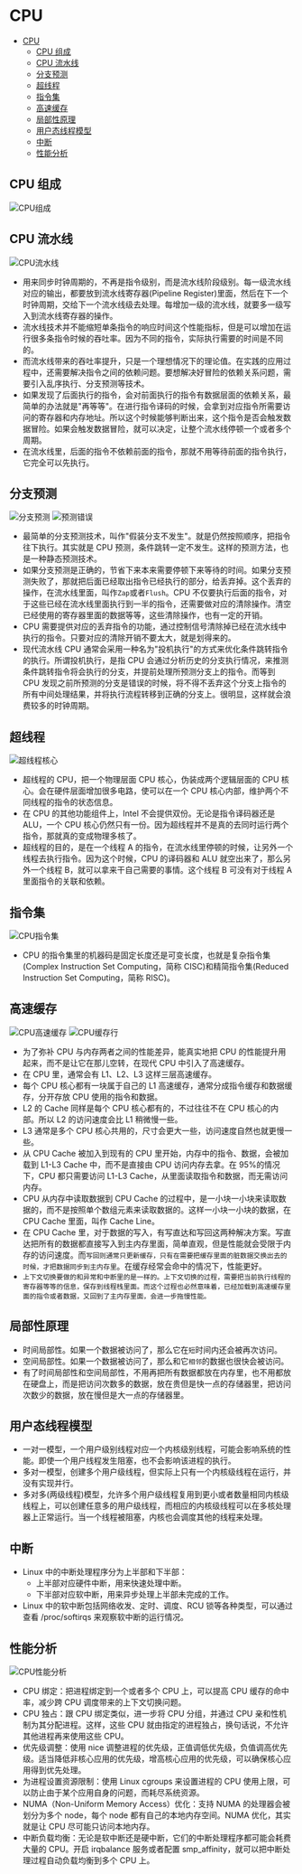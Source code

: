 # CPU

- [CPU](#cpu)
  - [CPU 组成](#cpu-组成)
  - [CPU 流水线](#cpu-流水线)
  - [分支预测](#分支预测)
  - [超线程](#超线程)
  - [指令集](#指令集)
  - [高速缓存](#高速缓存)
  - [局部性原理](#局部性原理)
  - [用户态线程模型](#用户态线程模型)
  - [中断](#中断)
  - [性能分析](#性能分析)

## CPU 组成

![CPU组成](https://github.com/gongluck/images/blob/main/cpu/structure.png)

## CPU 流水线

![CPU流水线](https://github.com/gongluck/images/blob/main/cpu/pipeline.png)

- 用来同步时钟周期的，不再是指令级别，而是流水线阶段级别。每一级流水线对应的输出，都要放到流水线寄存器(Pipeline Register)里面，然后在下一个时钟周期，交给下一个流水线级去处理。每增加一级的流水线，就要多一级写入到流水线寄存器的操作。
- 流水线技术并不能缩短单条指令的响应时间这个性能指标，但是可以增加在运行很多条指令时候的吞吐率。因为不同的指令，实际执行需要的时间是不同的。
- 而流水线带来的吞吐率提升，只是一个理想情况下的理论值。在实践的应用过程中，还需要解决指令之间的依赖问题。要想解决好冒险的依赖关系问题，需要引入乱序执行、分支预测等技术。
- 如果发现了后面执行的指令，会对前面执行的指令有数据层面的依赖关系，最简单的办法就是"再等等"。在进行指令译码的时候，会拿到对应指令所需要访问的寄存器和内存地址。所以这个时候能够判断出来，这个指令是否会触发数据冒险。如果会触发数据冒险，就可以决定，让整个流水线停顿一个或者多个周期。
- 在流水线里，后面的指令不依赖前面的指令，那就不用等待前面的指令执行，它完全可以先执行。

## 分支预测

![分支预测](https://github.com/gongluck/images/blob/main/cpu/branch_prediction.png)
![预测错误](https://github.com/gongluck/images/blob/main/cpu/prediction_error.png)

- 最简单的分支预测技术，叫作"假装分支不发生"。就是仍然按照顺序，把指令往下执行。其实就是 CPU 预测，条件跳转一定不发生。这样的预测方法，也是一种静态预测技术。
- 如果分支预测是正确的，节省下来本来需要停顿下来等待的时间。如果分支预测失败了，那就把后面已经取出指令已经执行的部分，给丢弃掉。这个丢弃的操作，在流水线里面，叫作`Zap`或者`Flush`。CPU 不仅要执行后面的指令，对于这些已经在流水线里面执行到一半的指令，还需要做对应的清除操作。清空已经使用的寄存器里面的数据等等，这些清除操作，也有一定的开销。
- CPU 需要提供对应的丢弃指令的功能，通过控制信号清除掉已经在流水线中执行的指令。只要对应的清除开销不要太大，就是划得来的。
- 现代流水线 CPU 通常会采用一种名为"投机执行"的方式来优化条件跳转指令的执行。所谓投机执行，是指 CPU 会通过分析历史的分支执行情况，来推测条件跳转指令将会执行的分支，并提前处理所预测分支上的指令。而等到 CPU 发现之前所预测的分支是错误的时候，将不得不丢弃这个分支上指令的所有中间处理结果，并将执行流程转移到正确的分支上。很明显，这样就会浪费较多的时钟周期。

## 超线程

![超线程核心](https://github.com/gongluck/images/blob/main/cpu/hyper_threaded_core.png)

- 超线程的 CPU，把一个物理层面 CPU 核心，伪装成两个逻辑层面的 CPU 核心。会在硬件层面增加很多电路，使可以在一个 CPU 核心内部，维护两个不同线程的指令的状态信息。
- 在 CPU 的其他功能组件上，Intel 不会提供双份。无论是指令译码器还是 ALU，一个 CPU 核心仍然只有一份。因为超线程并不是真的去同时运行两个指令，那就真的变成物理多核了。
- 超线程的目的，是在一个线程 A 的指令，在流水线里停顿的时候，让另外一个线程去执行指令。因为这个时候，CPU 的译码器和 ALU 就空出来了，那么另外一个线程 B，就可以拿来干自己需要的事情。这个线程 B 可没有对于线程 A 里面指令的关联和依赖。

## 指令集

![CPU指令集](https://github.com/gongluck/images/blob/main/cpu/architecture.png)

- CPU 的指令集里的机器码是固定长度还是可变长度，也就是复杂指令集(Complex Instruction Set Computing，简称 CISC)和精简指令集(Reduced Instruction Set Computing，简称 RISC)。

## 高速缓存

![CPU高速缓存](https://github.com/gongluck/images/blob/main/cpu/cache.png)
![CPU缓存行](https://github.com/gongluck/images/blob/main/cpu/cache_line.png)

- 为了弥补 CPU 与内存两者之间的性能差异，能真实地把 CPU 的性能提升用起来，而不是让它在那儿空转，在现代 CPU 中引入了高速缓存。
- 在 CPU 里，通常会有 L1、L2、L3 这样三层高速缓存。
- 每个 CPU 核心都有一块属于自己的 L1 高速缓存，通常分成指令缓存和数据缓存，分开存放 CPU 使用的指令和数据。
- L2 的 Cache 同样是每个 CPU 核心都有的，不过往往不在 CPU 核心的内部。所以 L2 的访问速度会比 L1 稍微慢一些。
- L3 通常是多个 CPU 核心共用的，尺寸会更大一些，访问速度自然也就更慢一些。
- 从 CPU Cache 被加入到现有的 CPU 里开始，内存中的指令、数据，会被加载到 L1-L3 Cache 中，而不是直接由 CPU 访问内存去拿。在 95%的情况下，CPU 都只需要访问 L1-L3 Cache，从里面读取指令和数据，而无需访问内存。
- CPU 从内存中读取数据到 CPU Cache 的过程中，是一小块一小块来读取数据的，而不是按照单个数组元素来读取数据的。这样一小块一小块的数据，在 CPU Cache 里面，叫作 Cache Line。
- 在 CPU Cache 里，对于数据的写入，有写直达和写回这两种解决方案。写直达把所有的数据都直接写入到主内存里面，简单直观，但是性能就会受限于内存的访问速度。而`写回则通常只更新缓存，只有在需要把缓存里面的脏数据交换出去的时候，才把数据同步到主内存里`。在缓存经常会命中的情况下，性能更好。
- `上下文切换要做的和异常和中断里的是一样的。上下文切换的过程，需要把当前执行线程的寄存器等等的信息，保存到线程栈里面。而这个过程也必然意味着，已经加载到高速缓存里面的指令或者数据，又回到了主内存里面，会进一步拖慢性能。`

## 局部性原理

- 时间局部性。如果一个数据被访问了，那么它在`短`时间内还会被再次访问。
- 空间局部性。如果一个数据被访问了，那么和它`相邻`的数据也很快会被访问。
- 有了时间局部性和空间局部性，不用再把所有数据都放在内存里，也不用都放在硬盘上，而是把访问次数多的数据，放在贵但是快一点的存储器里，把访问次数少的数据，放在慢但是大一点的存储器里。

## 用户态线程模型

- 一对一模型，一个用户级别线程对应一个内核级别线程，可能会影响系统的性能。即使一个用户线程发生阻塞，也不会影响该进程的执行。
- 多对一模型，创建多个用户级线程，但实际上只有一个内核级线程在运行，并没有实现并行。
- 多对多(两级线程)模型，允许多个用户级线程复用到更小或者数量相同内核级线程上，可以创建任意多的用户级线程，而相应的内核级线程可以在多核处理器上正常运行。当一个线程被阻塞，内核也会调度其他的线程来处理。

## 中断

- Linux 中的中断处理程序分为上半部和下半部：
  - 上半部对应硬件中断，用来快速处理中断。
  - 下半部对应软中断，用来异步处理上半部未完成的工作。
- Linux 中的软中断包括网络收发、定时、调度、RCU 锁等各种类型，可以通过查看 /proc/softirqs 来观察软中断的运行情况。

## 性能分析

![CPU性能分析](https://github.com/gongluck/images/blob/main/linux/performance/cpu.png)

- CPU 绑定：把进程绑定到一个或者多个 CPU 上，可以提高 CPU 缓存的命中率，减少跨 CPU 调度带来的上下文切换问题。
- CPU 独占：跟 CPU 绑定类似，进一步将 CPU 分组，并通过 CPU 亲和性机制为其分配进程。这样，这些 CPU 就由指定的进程独占，换句话说，不允许其他进程再来使用这些 CPU。
- 优先级调整：使用 nice 调整进程的优先级，正值调低优先级，负值调高优先级。适当降低非核心应用的优先级，增高核心应用的优先级，可以确保核心应用得到优先处理。
- 为进程设置资源限制：使用 Linux cgroups 来设置进程的 CPU 使用上限，可以防止由于某个应用自身的问题，而耗尽系统资源。
- NUMA（Non-Uniform Memory Access）优化：支持 NUMA 的处理器会被划分为多个 node，每个 node 都有自己的本地内存空间。NUMA 优化，其实就是让 CPU 尽可能只访问本地内存。
- 中断负载均衡：无论是软中断还是硬中断，它们的中断处理程序都可能会耗费大量的 CPU。开启 irqbalance 服务或者配置 smp_affinity，就可以把中断处理过程自动负载均衡到多个 CPU 上。
